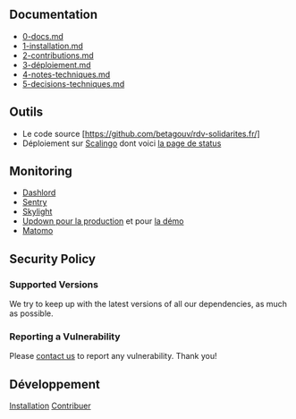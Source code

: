 ## Documentation

- [0-docs.md](0-docs.md) 
- [1-installation.md](1-installation.md)
- [2-contributions.md](2-contributions.md)
- [3-déploiement.md](3-déploiement.md)
- [4-notes-techniques.md](4-notes-techniques.md)
- [5-decisions-techniques.md](5-decisions-techniques.md)

## Outils

- Le code source [https://github.com/betagouv/rdv-solidarites.fr/]
- Déploiement sur [Scalingo](https://scalingo.com/fr) dont voici [la page de status](https://scalingostatus.com/)

## Monitoring

- [Dashlord](https://dashlord.incubateur.net/#/url/https%3A%2F%2Fwww.rdv-solidarites.fr)
- [Sentry](https://sentry.io/organizations/rdv-solidarites/issues/)
- [Skylight](https://oss.skylight.io/app/applications/RgR7i58P67xN/recent/6h/endpoints)
- [Updown pour la production](https://updown.io/feom) et pour [la démo](https://updown.io/x4tw)
- [Matomo](https://stats.data.gouv.fr/index.php?module=CoreHome&action=index&idSite=123&period=range&date=previous30&updated=1#?idSite=123&period=range&date=previous30&category=Dashboard_Dashboard&subcategory=1)

## Security Policy

### Supported Versions

We try to keep up with the latest versions of all our dependencies, as much as possible.

### Reporting a Vulnerability

Please [contact us](mailto:contact@rdv-solidarites.fr) to report any vulnerability. Thank you!

## Développement

[Installation](1-installation.md)
[Contribuer](2.contributions.md)

